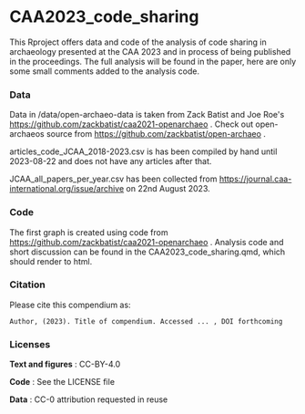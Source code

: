 # CAA2023_code_sharing
This Rproject offers data and code of the analysis of code sharing in archaeology presented at the CAA 2023 and in process of being published in the proceedings. The full analysis will be found in the paper, here are only some small comments added to the analysis code. 

### Data
Data in /data/open-archaeo-data is taken from Zack Batist and Joe Roe's https://github.com/zackbatist/caa2021-openarchaeo . Check out open-archaeos source from https://github.com/zackbatist/open-archaeo .

articles_code_JCAA_2018-2023.csv is has been compiled by hand until 2023-08-22 and does not have any articles after that. 

JCAA_all_papers_per_year.csv has been collected from https://journal.caa-international.org/issue/archive on 22nd August 2023.

### Code
The first graph is created using code from https://github.com/zackbatist/caa2021-openarchaeo .
Analysis code and short discussion can be found in the CAA2023_code_sharing.qmd, which should render to html.

### Citation

Please cite this compendium as:

    Author, (2023). Title of compendium. Accessed ... , DOI forthcoming

### Licenses

**Text and figures** : CC-BY-4.0

**Code** : See the LICENSE file

**Data** : CC-0 attribution requested in reuse

